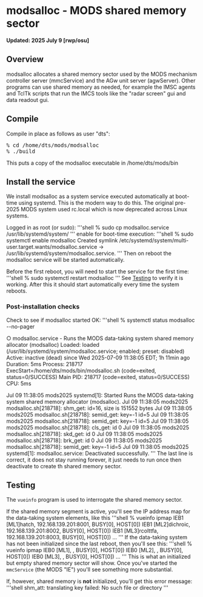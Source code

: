 # modsalloc - MODS shared memory sector

**Updated: 2025 July 9 [rwp/osu]**

## Overview

modsalloc allocates a shared memory sector used by the MODS mechanism controller server (mmcService) and the AGw unit server (agwServer).
Other programs can use shared memory as needed, for example the IMSC agents and TclTk scripts that run the IMCS tools like the
"radar screen" gui and data readout gui. 

## Compile

Compile in place as follows as user "dts":
<pre>
% cd /home/dts/mods/modsalloc
% ./build
</pre>
This puts a copy of the modsalloc executable in /home/dts/mods/bin

## Install the service

We install modsalloc as a system service executed automatically at boot-time using systemd.  This is the modern way to do this. The
original pre-2025 MODS system used rc.local which is now deprecated across Linux systems.

Logged in as root (or sudo):
'''shell
% sudo cp modsalloc.service /usr/lib/systemd/system/
'''
enable for boot-time execution:
'''shell
% sudo systemctl enable modsalloc
Created symlink /etc/systemd/system/multi-user.target.wants/modsalloc.service → /usr/lib/systemd/system/modsalloc.service.
'''
Then on reboot the modsalloc service will be started automatically. 

Before the first reboot, you will need to start the service for the first time:
'''shell
% sudo systemctl restart modsalloc
'''
See [Testing](#Testing) to verify it is working.  After this it should start
automatically every time the system reboots.

### Post-installation checks

Check to see if modsalloc started OK:
'''shell
% systemctl status modsalloc --no-pager

○ modsalloc.service - Runs the MODS data-taking system shared memory allocator (modsalloc)
     Loaded: loaded (/usr/lib/systemd/system/modsalloc.service; enabled; preset: disabled)
     Active: inactive (dead) since Wed 2025-07-09 11:38:05 EDT; 1h 11min ago
   Duration: 5ms
    Process: 218717 ExecStart=/home/dts/mods/bin/modsalloc.sh (code=exited, status=0/SUCCESS)
   Main PID: 218717 (code=exited, status=0/SUCCESS)
        CPU: 5ms

Jul 09 11:38:05 mods2025 systemd[1]: Started Runs the MODS data-taking system shared memory allocator (modsalloc).
Jul 09 11:38:05 mods2025 modsalloc.sh[218718]: shm_get: id=16, size is 151552 bytes
Jul 09 11:38:05 mods2025 modsalloc.sh[218718]: semid_get: key=-1 id=5
Jul 09 11:38:05 mods2025 modsalloc.sh[218718]: semid_get: key=-1 id=5
Jul 09 11:38:05 mods2025 modsalloc.sh[218718]: cls_get: id 0
Jul 09 11:38:05 mods2025 modsalloc.sh[218718]: skd_get: id 0
Jul 09 11:38:05 mods2025 modsalloc.sh[218718]: brk_get: id 0
Jul 09 11:38:05 mods2025 modsalloc.sh[218718]: semid_get: key=-1 id=5
Jul 09 11:38:05 mods2025 systemd[1]: modsalloc.service: Deactivated successfully.
'''
The last line is correct, it does not stay running forever, it just needs to run once then deactivate to create th
shared memory sector.

## Testing

The `vueinfo` program is used to interrogate the shared memory sector.  

If the shared memory segment is active, you'll see the IP address map for the data-taking system elements, like this
'''shell
% vueinfo ipmap
IEB1 [ML1]hatch,  192.168.139.201:8001,  BUSY[0],  HOST[0])
IEB1 [ML2]dichroic,  192.168.139.201:8002,  BUSY[0],  HOST[0])
IEB1 [ML3]rcolttfa,  192.168.139.201:8003,  BUSY[0],  HOST[0])
...
'''
If the data-taking system has not been initialized since the last reboot, then you'll see this:
'''shell
% vueinfo ipmap
IEB0 [ML1],  ,  BUSY[0],  HOST[0])
IEB0 [ML2],  ,  BUSY[0],  HOST[0])
IEB0 [ML3],  ,  BUSY[0],  HOST[0])
...
'''
This is what an initialized but empty shared memory sector will show. Once you've started the `mmcService` (the MODS "IE")
you'll see something more substantial.

If, however, shared memory is **not** initialized, you'll get this error message:
'''shell
shm_att: translating key failed: No such file or directory
'''
